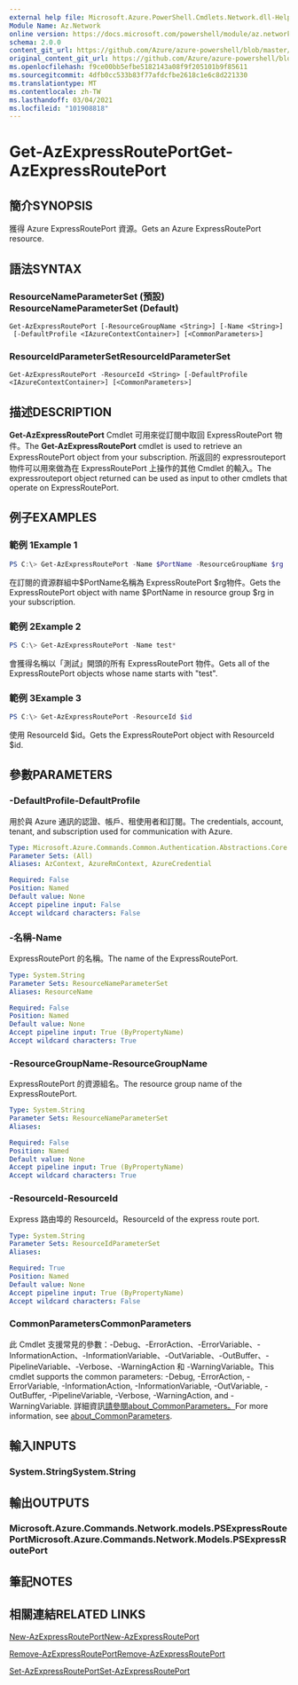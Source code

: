 ```yaml
---
external help file: Microsoft.Azure.PowerShell.Cmdlets.Network.dll-Help.xml
Module Name: Az.Network
online version: https://docs.microsoft.com/powershell/module/az.network/get-azexpressrouteport
schema: 2.0.0
content_git_url: https://github.com/Azure/azure-powershell/blob/master/src/Network/Network/help/Get-AzExpressRoutePort.md
original_content_git_url: https://github.com/Azure/azure-powershell/blob/master/src/Network/Network/help/Get-AzExpressRoutePort.md
ms.openlocfilehash: f9ce00bb5efbe5182143a08f9f205101b9f85611
ms.sourcegitcommit: 4dfb0cc533b83f77afdcfbe2618c1e6c8d221330
ms.translationtype: MT
ms.contentlocale: zh-TW
ms.lasthandoff: 03/04/2021
ms.locfileid: "101908818"
---
```

# <span data-ttu-id="bea28-101">Get-AzExpressRoutePort</span><span class="sxs-lookup"><span data-stu-id="bea28-101">Get-AzExpressRoutePort</span></span>

## <span data-ttu-id="bea28-102">簡介</span><span class="sxs-lookup"><span data-stu-id="bea28-102">SYNOPSIS</span></span>
<span data-ttu-id="bea28-103">獲得 Azure ExpressRoutePort 資源。</span><span class="sxs-lookup"><span data-stu-id="bea28-103">Gets an Azure ExpressRoutePort resource.</span></span>

## <span data-ttu-id="bea28-104">語法</span><span class="sxs-lookup"><span data-stu-id="bea28-104">SYNTAX</span></span>

### <span data-ttu-id="bea28-105">ResourceNameParameterSet (預設) </span><span class="sxs-lookup"><span data-stu-id="bea28-105">ResourceNameParameterSet (Default)</span></span>
```
Get-AzExpressRoutePort [-ResourceGroupName <String>] [-Name <String>]
 [-DefaultProfile <IAzureContextContainer>] [<CommonParameters>]
```

### <span data-ttu-id="bea28-106">ResourceIdParameterSet</span><span class="sxs-lookup"><span data-stu-id="bea28-106">ResourceIdParameterSet</span></span>
```
Get-AzExpressRoutePort -ResourceId <String> [-DefaultProfile <IAzureContextContainer>] [<CommonParameters>]
```

## <span data-ttu-id="bea28-107">描述</span><span class="sxs-lookup"><span data-stu-id="bea28-107">DESCRIPTION</span></span>
<span data-ttu-id="bea28-108">**Get-AzExpressRoutePort** Cmdlet 可用來從訂閱中取回 ExpressRoutePort 物件。</span><span class="sxs-lookup"><span data-stu-id="bea28-108">The **Get-AzExpressRoutePort** cmdlet is used to retrieve an ExpressRoutePort object from your subscription.</span></span> <span data-ttu-id="bea28-109">所返回的 expressrouteport 物件可以用來做為在 ExpressRoutePort 上操作的其他 Cmdlet 的輸入。</span><span class="sxs-lookup"><span data-stu-id="bea28-109">The expressrouteport object returned can be used as input to other cmdlets that operate on ExpressRoutePort.</span></span>

## <span data-ttu-id="bea28-110">例子</span><span class="sxs-lookup"><span data-stu-id="bea28-110">EXAMPLES</span></span>

### <span data-ttu-id="bea28-111">範例 1</span><span class="sxs-lookup"><span data-stu-id="bea28-111">Example 1</span></span>
```powershell
PS C:\> Get-AzExpressRoutePort -Name $PortName -ResourceGroupName $rg
```

<span data-ttu-id="bea28-112">在訂閱的資源群組中$PortName名稱為 ExpressRoutePort $rg物件。</span><span class="sxs-lookup"><span data-stu-id="bea28-112">Gets the ExpressRoutePort object with name $PortName in resource group $rg in your subscription.</span></span>

### <span data-ttu-id="bea28-113">範例 2</span><span class="sxs-lookup"><span data-stu-id="bea28-113">Example 2</span></span>
```powershell
PS C:\> Get-AzExpressRoutePort -Name test*
```

<span data-ttu-id="bea28-114">會獲得名稱以「測試」開頭的所有 ExpressRoutePort 物件。</span><span class="sxs-lookup"><span data-stu-id="bea28-114">Gets all of the ExpressRoutePort objects whose name starts with "test".</span></span>

### <span data-ttu-id="bea28-115">範例 3</span><span class="sxs-lookup"><span data-stu-id="bea28-115">Example 3</span></span>
```powershell
PS C:\> Get-AzExpressRoutePort -ResourceId $id
```

<span data-ttu-id="bea28-116">使用 ResourceId $id。</span><span class="sxs-lookup"><span data-stu-id="bea28-116">Gets the ExpressRoutePort object with ResourceId $id.</span></span> 

## <span data-ttu-id="bea28-117">參數</span><span class="sxs-lookup"><span data-stu-id="bea28-117">PARAMETERS</span></span>

### <span data-ttu-id="bea28-118">-DefaultProfile</span><span class="sxs-lookup"><span data-stu-id="bea28-118">-DefaultProfile</span></span>
<span data-ttu-id="bea28-119">用於與 Azure 通訊的認證、帳戶、租使用者和訂閱。</span><span class="sxs-lookup"><span data-stu-id="bea28-119">The credentials, account, tenant, and subscription used for communication with Azure.</span></span>

```yaml
Type: Microsoft.Azure.Commands.Common.Authentication.Abstractions.Core.IAzureContextContainer
Parameter Sets: (All)
Aliases: AzContext, AzureRmContext, AzureCredential

Required: False
Position: Named
Default value: None
Accept pipeline input: False
Accept wildcard characters: False
```

### <span data-ttu-id="bea28-120">-名稱</span><span class="sxs-lookup"><span data-stu-id="bea28-120">-Name</span></span>
<span data-ttu-id="bea28-121">ExpressRoutePort 的名稱。</span><span class="sxs-lookup"><span data-stu-id="bea28-121">The name of the ExpressRoutePort.</span></span>

```yaml
Type: System.String
Parameter Sets: ResourceNameParameterSet
Aliases: ResourceName

Required: False
Position: Named
Default value: None
Accept pipeline input: True (ByPropertyName)
Accept wildcard characters: True
```

### <span data-ttu-id="bea28-122">-ResourceGroupName</span><span class="sxs-lookup"><span data-stu-id="bea28-122">-ResourceGroupName</span></span>
<span data-ttu-id="bea28-123">ExpressRoutePort 的資源組名。</span><span class="sxs-lookup"><span data-stu-id="bea28-123">The resource group name of the ExpressRoutePort.</span></span>

```yaml
Type: System.String
Parameter Sets: ResourceNameParameterSet
Aliases:

Required: False
Position: Named
Default value: None
Accept pipeline input: True (ByPropertyName)
Accept wildcard characters: True
```

### <span data-ttu-id="bea28-124">-ResourceId</span><span class="sxs-lookup"><span data-stu-id="bea28-124">-ResourceId</span></span>
<span data-ttu-id="bea28-125">Express 路由埠的 ResourceId。</span><span class="sxs-lookup"><span data-stu-id="bea28-125">ResourceId of the express route port.</span></span>

```yaml
Type: System.String
Parameter Sets: ResourceIdParameterSet
Aliases:

Required: True
Position: Named
Default value: None
Accept pipeline input: True (ByPropertyName)
Accept wildcard characters: False
```

### <span data-ttu-id="bea28-126">CommonParameters</span><span class="sxs-lookup"><span data-stu-id="bea28-126">CommonParameters</span></span>
<span data-ttu-id="bea28-127">此 Cmdlet 支援常見的參數：-Debug、-ErrorAction、-ErrorVariable、-InformationAction、-InformationVariable、-OutVariable、-OutBuffer、-PipelineVariable、-Verbose、-WarningAction 和 -WarningVariable。</span><span class="sxs-lookup"><span data-stu-id="bea28-127">This cmdlet supports the common parameters: -Debug, -ErrorAction, -ErrorVariable, -InformationAction, -InformationVariable, -OutVariable, -OutBuffer, -PipelineVariable, -Verbose, -WarningAction, and -WarningVariable.</span></span> <span data-ttu-id="bea28-128">詳細資訊[請參閱about_CommonParameters。](http://go.microsoft.com/fwlink/?LinkID=113216)</span><span class="sxs-lookup"><span data-stu-id="bea28-128">For more information, see [about_CommonParameters](http://go.microsoft.com/fwlink/?LinkID=113216).</span></span>

## <span data-ttu-id="bea28-129">輸入</span><span class="sxs-lookup"><span data-stu-id="bea28-129">INPUTS</span></span>

### <span data-ttu-id="bea28-130">System.String</span><span class="sxs-lookup"><span data-stu-id="bea28-130">System.String</span></span>

## <span data-ttu-id="bea28-131">輸出</span><span class="sxs-lookup"><span data-stu-id="bea28-131">OUTPUTS</span></span>

### <span data-ttu-id="bea28-132">Microsoft.Azure.Commands.Network.models.PSExpressRoutePort</span><span class="sxs-lookup"><span data-stu-id="bea28-132">Microsoft.Azure.Commands.Network.Models.PSExpressRoutePort</span></span>

## <span data-ttu-id="bea28-133">筆記</span><span class="sxs-lookup"><span data-stu-id="bea28-133">NOTES</span></span>

## <span data-ttu-id="bea28-134">相關連結</span><span class="sxs-lookup"><span data-stu-id="bea28-134">RELATED LINKS</span></span>

[<span data-ttu-id="bea28-135">New-AzExpressRoutePort</span><span class="sxs-lookup"><span data-stu-id="bea28-135">New-AzExpressRoutePort</span></span>](./New-AzExpressRoutePort.md)

[<span data-ttu-id="bea28-136">Remove-AzExpressRoutePort</span><span class="sxs-lookup"><span data-stu-id="bea28-136">Remove-AzExpressRoutePort</span></span>](./Remove-AzExpressRoutePort.md)

[<span data-ttu-id="bea28-137">Set-AzExpressRoutePort</span><span class="sxs-lookup"><span data-stu-id="bea28-137">Set-AzExpressRoutePort</span></span>](./Set-AzExpressRoutePort.md)
